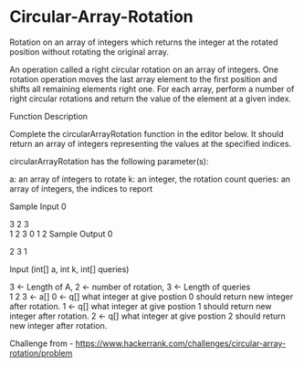 # Circular-Array-Rotation
Rotation on an array of integers which returns the integer at the rotated position without rotating the original array.

An operation called a right circular rotation on an array of integers. One rotation operation moves the last array element to the first position and shifts all remaining elements right one. For each array, perform a number of right circular rotations and return the value of the element at a given index.

Function Description

Complete the circularArrayRotation function in the editor below. It should return an array of integers representing the values at the specified indices.

circularArrayRotation has the following parameter(s):

a: an array of integers to rotate
k: an integer, the rotation count
queries: an array of integers, the indices to report

Sample Input 0

3 2 3     
1 2 3
0
1
2
Sample Output 0

2
3
1

Input (int[] a, int k, int[] queries)

3 <- Length of A, 2 <- number of rotation, 3 <- Length of queries     
1 2 3 <- a[] 
0  <- q[] what integer at give postion 0 should return new integer after rotation.
1  <- q[] what integer at give postion 1 should return new integer after rotation.
2  <- q[] what integer at give postion 2 should return new integer after rotation.



Challenge from - https://www.hackerrank.com/challenges/circular-array-rotation/problem
